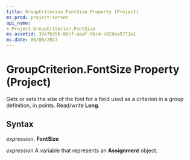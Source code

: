 ```yaml
---
title: GroupCriterion.FontSize Property (Project)
ms.prod: project-server
api_name:
- Project.GroupCriterion.FontSize
ms.assetid: 37e7b35b-06cf-aaaf-9bc4-c82daa5771e1
ms.date: 06/08/2017
---
```



# GroupCriterion.FontSize Property (Project)

Gets or sets the size of the font for a field used as a criterion in a group definition, in points. Read/write **Long**.


## Syntax

 _expression_. **FontSize**

 _expression_ A variable that represents an **Assignment** object.


